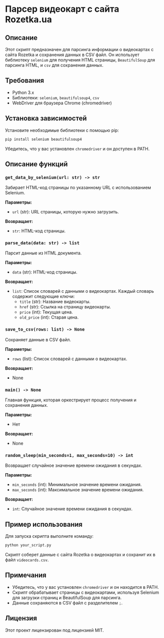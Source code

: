 # Парсер видеокарт с сайта Rozetka.ua

## Описание

Этот скрипт предназначен для парсинга информации о видеокартах с сайта Rozetka и сохранения данных в CSV файл. Он использует библиотеку `selenium` для получения HTML страницы, `BeautifulSoup` для парсинга HTML, и `csv` для сохранения данных.

## Требования

- Python 3.x
- Библиотеки: `selenium`, `beautifulsoup4`, `csv`
- WebDriver для браузера Chrome (chromedriver)

## Установка зависимостей

Установите необходимые библиотеки с помощью pip:

```sh
pip install selenium beautifulsoup4
```

Убедитесь, что у вас установлен `chromedriver` и он доступен в PATH.

## Описание функций

### `get_data_by_selenium(url: str) -> str`

Забирает HTML-код страницы по указанному URL с использованием Selenium.

**Параметры:**
- `url` (str): URL страницы, которую нужно загрузить.

**Возвращает:**
- `str`: HTML-код страницы.

### `parse_data(data: str) -> list`

Парсит данные из HTML документа.

**Параметры:**
- `data` (str): HTML-код страницы.

**Возвращает:**
- `list`: Список словарей с данными о видеокартах. Каждый словарь содержит следующие ключи:
  - `title` (str): Название видеокарты.
  - `href` (str): Ссылка на страницу видеокарты.
  - `price` (int): Текущая цена.
  - `old_price` (int): Старая цена.

### `save_to_csv(rows: list) -> None`

Сохраняет данные в CSV файл.

**Параметры:**
- `rows` (list): Список словарей с данными о видеокартах.

**Возвращает:**
- None

### `main() -> None`

Главная функция, которая оркестрирует процесс получения и сохранения данных.

**Параметры:**
- Нет

**Возвращает:**
- None

### `random_sleep(min_seconds=1, max_seconds=10) -> int`

Возвращает случайное значение времени ожидания в секундах.

**Параметры:**
- `min_seconds` (int): Минимальное значение времени ожидания.
- `max_seconds` (int): Максимальное значение времени ожидания.

**Возвращает:**
- `int`: Случайное значение времени ожидания в секундах.

## Пример использования

Для запуска скрипта выполните команду:

```sh
python your_script.py
```

Скрипт соберет данные с сайта Rozetka о видеокартах и сохранит их в файл `videocards.csv`.

## Примечания

- Убедитесь, что у вас установлен `chromedriver` и он находится в PATH.
- Скрипт обрабатывает страницы с видеокартами, используя Selenium для загрузки страниц и BeautifulSoup для парсинга.
- Данные сохраняются в CSV файл с разделителем `;`.

## Лицензия

Этот проект лицензирован под лицензией MIT.
